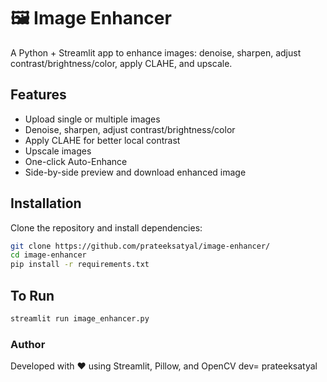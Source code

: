 # 🖼️ Image Enhancer

A Python + Streamlit app to enhance images: denoise, sharpen, adjust contrast/brightness/color, apply CLAHE, and upscale.

## Features
- Upload single or multiple images
- Denoise, sharpen, adjust contrast/brightness/color
- Apply CLAHE for better local contrast
- Upscale images
- One-click Auto-Enhance
- Side-by-side preview and download enhanced image

## Installation
Clone the repository and install dependencies:

```bash
git clone https://github.com/prateeksatyal/image-enhancer/
cd image-enhancer
pip install -r requirements.txt
```
## To Run 
```bash
streamlit run image_enhancer.py
```

### Author

Developed with ❤️ using Streamlit, Pillow, and OpenCV
dev= prateeksatyal
